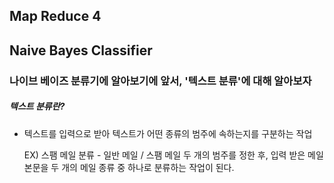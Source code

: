 ## Map Reduce 4



## Naive Bayes Classifier

### 나이브 베이즈 분류기에 알아보기에 앞서, '텍스트 분류'에 대해 알아보자

##### 텍스트 분류란?

- 텍스트를 입력으로 받아 텍스트가 어떤 종류의 범주에 속하는지를 구분하는 작업

  EX) 스팸 메일 분류  - 일반 메일 / 스팸 메일 두 개의 범주를 정한 후, 입력 받은 메일 본문을 두 개의 메일 종류 중 하나로 분류하는 작업이 된다.